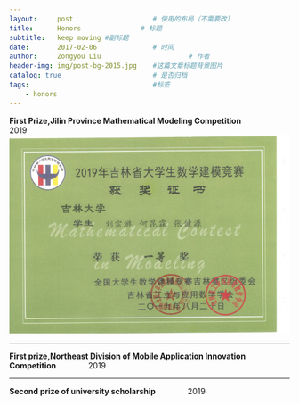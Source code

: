 ```yaml
---
layout:     post                    # 使用的布局（不需要改）
title:      Honors               # 标题 
subtitle:   keep moving #副标题
date:       2017-02-06              # 时间
author:     Zongyou Liu                      # 作者
header-img: img/post-bg-2015.jpg    #这篇文章标题背景图片
catalog: true                       # 是否归档
tags:                               #标签
    - honors
---
```

**First Prize,Jilin Province Mathematical Modeling Competition**      &emsp;  &emsp;   &emsp;           2019  
![model2](https://github.com/BuleSky233/BuleSky233.github.io/raw/master/img/model2.jpg)
***
**First prize,Northeast Division of Mobile Application Innovation Competition**  &emsp; &emsp; &emsp;   2019  

***
**Second prize of university scholarship** &emsp; &emsp; &emsp; 2019  
